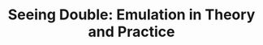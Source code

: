 ---
ee_id: '4245'
site: '1'
type: '5'
title: 'Seeing Double: Emulation in Theory and Practice'
url: seeing-double-emulation-in-theory-and-practice
year: '2004'
venue: Solomon R. Guggenheim Museum
state_country: New York
pitch: 'Kinda a cray ahead of its time group show about digital preservation / emulation.
  An honor 2 show w so many tru heads: Nam June Paik, Jodi.org, John Simon, etc, etc.'
ps: ''
imgs: guggenheim-new-york-2004-install-database-jones.jpg
things: "[9] [ishotandywarhol] 2002-002 I Shot Andy Warhol"
layout: shows
---